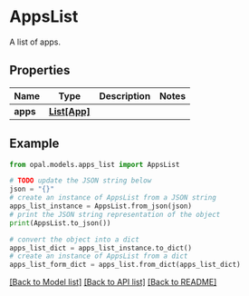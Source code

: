 # AppsList

A list of apps.

## Properties

Name | Type | Description | Notes
------------ | ------------- | ------------- | -------------
**apps** | [**List[App]**](App.md) |  | 

## Example

```python
from opal.models.apps_list import AppsList

# TODO update the JSON string below
json = "{}"
# create an instance of AppsList from a JSON string
apps_list_instance = AppsList.from_json(json)
# print the JSON string representation of the object
print(AppsList.to_json())

# convert the object into a dict
apps_list_dict = apps_list_instance.to_dict()
# create an instance of AppsList from a dict
apps_list_form_dict = apps_list.from_dict(apps_list_dict)
```
[[Back to Model list]](../README.md#documentation-for-models) [[Back to API list]](../README.md#documentation-for-api-endpoints) [[Back to README]](../README.md)


